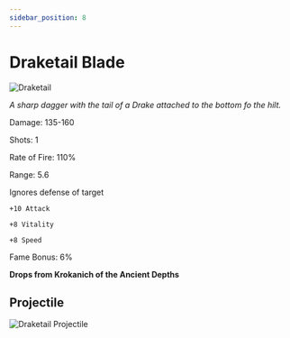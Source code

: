 ```yaml
---
sidebar_position: 8
---
```


# Draketail Blade

![Draketail](https://vwiki.valorserver.com/api/item/picture/draketail%20blade)

<i>A sharp dagger with the tail of a Drake attached to the bottom fo the hilt.</i>

Damage: 135-160

Shots: 1

Rate of Fire: 110%

Range: 5.6

Ignores defense of target

    +10 Attack
    
    +8 Vitality
    
    +8 Speed
    
Fame Bonus: 6%

**Drops from Krokanich of the Ancient Depths**

## Projectile

![Draketail Projectile](https://cdn.discordapp.com/attachments/953134990428868629/981727291723886643/draketail.gif)
